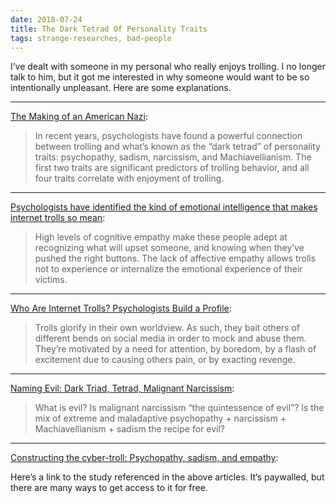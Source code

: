 ```yaml
---
date: 2018-07-24
title: The Dark Tetrad Of Personality Traits
tags: strange-researches, bad-people
---
```


I’ve dealt with someone in my personal who really enjoys trolling. I no longer talk to him, but it got me interested in why someone would want to be so intentionally unpleasant. Here are some explanations.

***

[The Making of an American Nazi](https://www.theatlantic.com/magazine/archive/2017/12/the-making-of-an-american-nazi/544119/):

> In recent years, psychologists have found a powerful connection between trolling and what’s known as the “dark tetrad” of personality traits: psychopathy, sadism, narcissism, and Machiavellianism. The first two traits are significant predictors of trolling behavior, and all four traits correlate with enjoyment of trolling.

***

[Psychologists have identified the kind of emotional intelligence that makes internet trolls so mean](https://qz.com/1021205/psychologists-identified-the-kind-of-emotional-intelligence-that-makes-internet-trolls-so-mean/):

> High levels of cognitive empathy make these people adept at recognizing what will upset someone, and knowing when they’ve pushed the right buttons. The lack of affective empathy allows trolls not to experience or internalize the emotional experience of their victims.

***

[Who Are Internet Trolls? Psychologists Build a Profile](https://bigthink.com/philip-perry/who-are-internet-trolls-psychologists-build-a-profile):

> Trolls glorify in their own worldview. As such, they bait others of different bends on social media in order to mock and abuse them. They’re motivated by a need for attention, by boredom, by a flash of excitement due to causing others pain, or by exacting revenge.

***

[Naming Evil: Dark Triad, Tetrad, Malignant Narcissism](https://www.psychologytoday.com/us/blog/beyond-heroes-and-villains/201606/naming-evil-dark-triad-tetrad-malignant-narcissism):

> What is evil? Is malignant narcissism “the quintessence of evil”? Is the mix of extreme and maladaptive psychopathy + narcissism + Machiavellianism + sadism the recipe for evil?

***

[Constructing the cyber-troll: Psychopathy, sadism, and empathy](https://www.researchgate.net/publication/318083400_Constructing_the_cyber-troll_Psychopathy_sadism_and_empathy):

Here’s a link to the study referenced in the above articles. It’s paywalled, but there are many ways to get access to it for free.